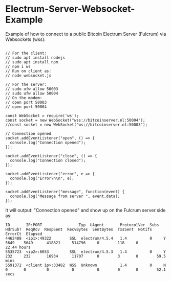 # Electrum-Server-Websocket-Example
Example of how to connect to a public Bitcoin Electrum Server (Fulcrum) via Websockets (wss):

```

// For the client:
// sudo apt install nodejs
// sudo apt install npm
// npm i ws
// Run on client as:
// node websocket.js

// For the server:
// sudo ufw allow 50003
// sudo ufw allow 50004
// On the modem:
// open port 50003
// open port 50004

const WebSocket = require('ws');
const socket = new WebSocket("wss://bitcoinserver.nl:50004");
//const socket = new WebSocket("ws://bitcoinserver.nl:50003");

// Connection opened
socket.addEventListener("open", () => {
  console.log("Connection opened");
});

socket.addEventListener("close", () => {
  console.log("Connection closed");
});

socket.addEventListener("error", e => {
  console.log("Error\n\n", e);
});

socket.addEventListener("message", function(event) {
  console.log("Message from server ", event.data);
});
```                                                    

It will output: "Connection opened" and show up on the Fulcrum server side as:

```
ID       IP:PORT                Typ  UAgent       ProtocolVer  Subs  HdrSub?  ReqRcv  RespSent  RecvBytes  SentBytes  TxsSent  Notifs  ErrorCt  Elapsed
4462488  <ip1>:49322        SSL  electrum/4.5.4   1.4          0     Y        5649    5649      418821     514796     0        118     0        22.44 hours
5535723  <ip2>:6653         SSL  electrum/4.5.3   1.4          0     Y        232     232       16934      11707      0        3       0        59.5 mins
5591372  <client ip>:33482  WSS  Unknown          1.4          0     N        0       0         0          0          0        0       0        52.1 secs
```
